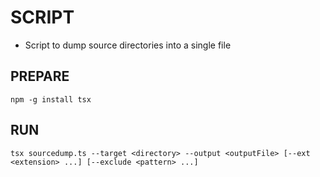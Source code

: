 # SCRIPT
* Script to dump source directories into a single file

## PREPARE
```
npm -g install tsx
```

## RUN
```
tsx sourcedump.ts --target <directory> --output <outputFile> [--ext <extension> ...] [--exclude <pattern> ...]
```